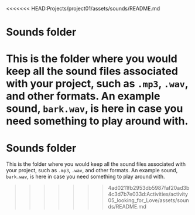 <<<<<<< HEAD:Projects/project01/assets/sounds/README.md

# Sounds folder

This is the folder where you would keep all the sound files associated with your project, such as `.mp3`, `.wav`, and other formats. An example sound, `bark.wav`, is here in case you need something to play around with.
=======
# Sounds folder

This is the folder where you would keep all the sound files associated with your project, such as `.mp3`, `.wav`, and other formats. An example sound, `bark.wav`, is here in case you need something to play around with.
>>>>>>> 4ad0211fb2953db5987faf20ad3b4c3d7b7e033d:Activities/activity05_looking_for_Love/assets/sounds/README.md
